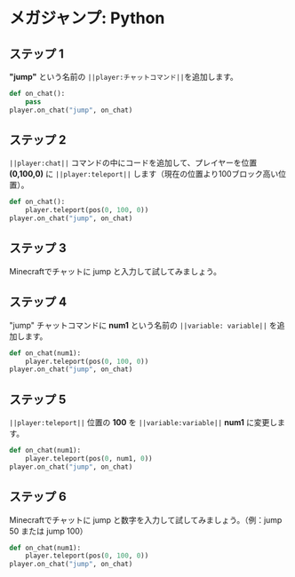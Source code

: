 # メガジャンプ: Python

## ステップ 1
**"jump"** という名前の ``||player:チャットコマンド||``を追加します。

```python
def on_chat():
    pass
player.on_chat("jump", on_chat)
```

## ステップ 2

``||player:chat||`` コマンドの中にコードを追加して、プレイヤーを位置 **(0,100,0)** に ``||player:teleport||`` します（現在の位置より100ブロック高い位置）。

```python
def on_chat(): 
    player.teleport(pos(0, 100, 0)) 
player.on_chat("jump", on_chat) 
```

## ステップ 3

Minecraftでチャットに jump と入力して試してみましょう。


## ステップ 4

"jump" チャットコマンドに **num1** という名前の ``||variable: variable||`` を追加します。

```python
def on_chat(num1): 
    player.teleport(pos(0, 100, 0)) 
player.on_chat("jump", on_chat) 
```

## ステップ 5

``||player:teleport||`` 位置の **100** を ``||variable:variable||`` **num1** に変更します。

```python
def on_chat(num1):
    player.teleport(pos(0, num1, 0))
player.on_chat("jump", on_chat) 
```

## ステップ 6

Minecraftでチャットに jump と数字を入力して試してみましょう。（例：jump 50 または jump 100）

```python
def on_chat(num1):
    player.teleport(pos(0, 100, 0))
player.on_chat("jump", on_chat)
```
